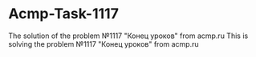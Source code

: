 # Acmp-Task-1117
The solution of the problem №1117 "Конец уроков" from acmp.ru
This is solving the problem №1117 "Конец уроков" from acmp.ru
